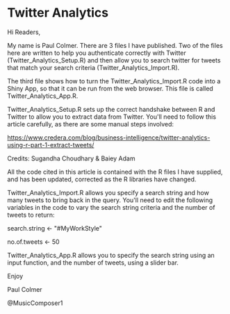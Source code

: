 # Twitter Analytics

Hi Readers,

My name is Paul Colmer. There are 3 files I have published.  Two of the files here are written to help you authenticate correctly with Twitter (Twitter_Analytics_Setup.R) and then allow you to search twitter for tweets that match your search criteria (Twitter_Analytics_Import.R).  

The third file shows how to turn the Twitter_Analytics_Import.R code into a Shiny App, so that it can be run from the web browser.  This file is called Twitter_Analytics_App.R.

Twitter_Analytics_Setup.R sets up the correct handshake between R and Twitter to allow you to extract data from Twitter.  You'll need to follow this article carefully, as there are some manual steps involved:

https://www.credera.com/blog/business-intelligence/twitter-analytics-using-r-part-1-extract-tweets/

Credits:  Sugandha Choudhary & Baiey Adam

All the code cited in this article is contained with the R files I have supplied, and has been updated, corrected as the R libraries have changed.

Twitter_Analytics_Import.R allows you specify a search string and how many tweets to bring back in the query.  You'll need to edit the following variables in the code to vary the search string criteria and the number of tweets to return:

search.string <- "#MyWorkStyle"

no.of.tweets <- 50

Twitter_Analytics_App.R allows you to specify the search string using an input function, and the number of tweets, using a slider bar.

Enjoy



Paul Colmer

@MusicComposer1

